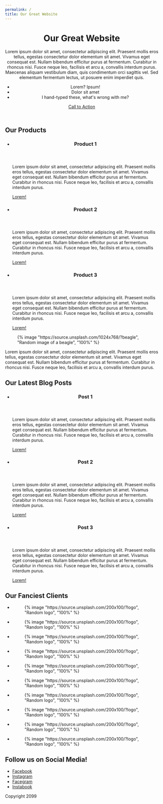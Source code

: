 ```yaml
---
permalink: /
title: Our Great Website
---
```


<header id="page-header">
  <div class="container">
    <h1>
      Our Great Website
    </h1>
    <p>Lorem ipsum dolor sit amet, consectetur adipiscing elit. Praesent mollis eros tellus, egestas consectetur dolor elementum sit amet. Vivamus eget consequat est. Nullam bibendum efficitur purus at fermentum. Curabitur in rhoncus nisi. Fusce neque leo, facilisis et arcu a, convallis interdum purus. Maecenas aliquam vestibulum diam, quis condimentum orci sagittis vel. Sed elementum fermentum lectus, ut posuere enim imperdiet quis.</p>
    <ul>
      <li>Lorem? Ipsum!</li>
      <li>Dolor sit amet</li>
      <li>I hand-typed these, what's wrong with me?</li>
    </ul>
    <a href="#" class="call-to-action">Call to Action</a>
  </div>
</header>

<section id="products" class="section">
  <div class="container">
    <h2>Our Products</h2>
    <ul>
      <li>
        <header>
          <h3>Product 1</h3>
        </header>
        <article>
          <p>Lorem ipsum dolor sit amet, consectetur adipiscing elit. Praesent mollis eros tellus, egestas consectetur dolor elementum sit amet. Vivamus eget consequat est. Nullam bibendum efficitur purus at fermentum. Curabitur in rhoncus nisi. Fusce neque leo, facilisis et arcu a, convallis interdum purus.</p>
          <footer>
            <a href="#" class="call-to-action">Lorem!</a>
          </footer>
        </article>
      </li>
      <li>
        <header>
          <h3>Product 2</h3>
        </header>
        <article>
          <p>Lorem ipsum dolor sit amet, consectetur adipiscing elit. Praesent mollis eros tellus, egestas consectetur dolor elementum sit amet. Vivamus eget consequat est. Nullam bibendum efficitur purus at fermentum. Curabitur in rhoncus nisi. Fusce neque leo, facilisis et arcu a, convallis interdum purus.</p>
          <footer>
            <a href="#" class="call-to-action">Lorem!</a>
          </footer>
        </article>
      </li>
      <li>
        <header>
          <h3>Product 3</h3>
        </header>
        <article>
          <p>Lorem ipsum dolor sit amet, consectetur adipiscing elit. Praesent mollis eros tellus, egestas consectetur dolor elementum sit amet. Vivamus eget consequat est. Nullam bibendum efficitur purus at fermentum. Curabitur in rhoncus nisi. Fusce neque leo, facilisis et arcu a, convallis interdum purus.</p>
          <footer>
            <a href="#" class="call-to-action">Lorem!</a>
          </footer>
        </article>
      </li>
    </ul>
  </div>
</section>

<section id="about" class="section">
  <div class="container">
    <figure>
      {% image "https://source.unsplash.com/1024x768/?beagle", "Random image of a beagle", "100%" %}
    </figure>
    <article>
      <p>
        Lorem ipsum dolor sit amet, consectetur adipiscing elit. Praesent mollis eros tellus, egestas consectetur dolor elementum sit amet. Vivamus eget consequat est. Nullam bibendum efficitur purus at fermentum. Curabitur in rhoncus nisi. Fusce neque leo, facilisis et arcu a, convallis interdum purus.
      </p>
    </article>
  </div>
</section>

<section id="blog" class="section">
  <div class="container">
    <h2>Our Latest Blog Posts</h2>
    <ul>
      <li>
        <header>
          <h3>Post 1</h3>
        </header>
        <article>
          <p>Lorem ipsum dolor sit amet, consectetur adipiscing elit. Praesent mollis eros tellus, egestas consectetur dolor elementum sit amet. Vivamus eget consequat est. Nullam bibendum efficitur purus at fermentum. Curabitur in rhoncus nisi. Fusce neque leo, facilisis et arcu a, convallis interdum purus.</p>
          <footer>
            <a href="#" class="call-to-action">Lorem!</a>
          </footer>
        </article>
      </li>
      <li>
        <header>
          <h3>Post 2</h3>
        </header>
        <article>
          <p>Lorem ipsum dolor sit amet, consectetur adipiscing elit. Praesent mollis eros tellus, egestas consectetur dolor elementum sit amet. Vivamus eget consequat est. Nullam bibendum efficitur purus at fermentum. Curabitur in rhoncus nisi. Fusce neque leo, facilisis et arcu a, convallis interdum purus.</p>
          <footer>
            <a href="#" class="call-to-action">Lorem!</a>
          </footer>
        </article>
      </li>
      <li>
        <header>
          <h3>Post 3</h3>
        </header>
        <article>
          <p>Lorem ipsum dolor sit amet, consectetur adipiscing elit. Praesent mollis eros tellus, egestas consectetur dolor elementum sit amet. Vivamus eget consequat est. Nullam bibendum efficitur purus at fermentum. Curabitur in rhoncus nisi. Fusce neque leo, facilisis et arcu a, convallis interdum purus.</p>
          <footer>
            <a href="#" class="call-to-action">Lorem!</a>
          </footer>
        </article>
      </li>
    </ul>
  </div>
</section>

<section id="clients" class="section">
  <div class="container">
    <h2>Our Fanciest Clients</h2>
    <ul>
      <li>
        <figure class="logo">
          {% image "https://source.unsplash.com/200x100/?logo", "Random logo", "100%" %}
        </figure>
      </li>
      <li>
        <figure class="logo">
          {% image "https://source.unsplash.com/200x100/?logo", "Random logo", "100%" %}
        </figure>
      </li>
      <li>
        <figure class="logo">
          {% image "https://source.unsplash.com/200x100/?logo", "Random logo", "100%" %}
        </figure>
      </li>
      <li>
        <figure class="logo">
          {% image "https://source.unsplash.com/200x100/?logo", "Random logo", "100%" %}
        </figure>
      </li>
      <li>
        <figure class="logo">
          {% image "https://source.unsplash.com/200x100/?logo", "Random logo", "100%" %}
        </figure>
      </li>
      <li>
        <figure class="logo">
          {% image "https://source.unsplash.com/200x100/?logo", "Random logo", "100%" %}
        </figure>
      </li>
      <li>
        <figure class="logo">
          {% image "https://source.unsplash.com/200x100/?logo", "Random logo", "100%" %}
        </figure>
      </li>
      <li>
        <figure class="logo">
          {% image "https://source.unsplash.com/200x100/?logo", "Random logo", "100%" %}
        </figure>
      </li>
      <li>
        <figure class="logo">
          {% image "https://source.unsplash.com/200x100/?logo", "Random logo", "100%" %}
        </figure>
      </li>
      <li>
        <figure class="logo">
          {% image "https://source.unsplash.com/200x100/?logo", "Random logo", "100%" %}
        </figure>
      </li>
    </ul>
  </div>
</section>

<section id="social" class="section">
  <div class="container">
  <h2>Follow us on Social Media!</h2>
    <ul>
      <li><a href="#">Facebook</a></li>
      <li><a href="#">Instagram</a></li>
      <li><a href="#">Facegram</a></li>
      <li><a href="#">Instabook</a></li>
    </ul>
  </div>
</section>

<footer class="footer">
  <div class="container">
    <p>Copyright 2099</p>
  </div>
</footer>
